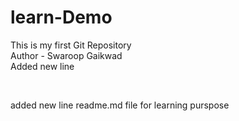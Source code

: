 # learn-Demo
This is my first Git Repository
<br>
Author - Swaroop Gaikwad 
<br>
Added new line 

<br>

added new line readme.md file for learning purspose

